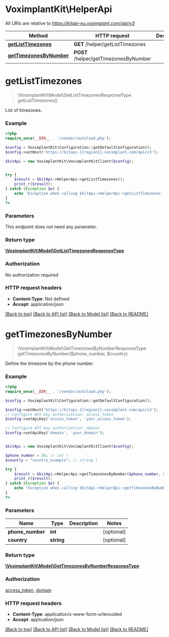 # VoximplantKit\HelperApi

All URIs are relative to *https://kitapi-eu.voximplant.com/api/v3*

Method | HTTP request | Description
------------- | ------------- | -------------
[**getListTimezones**](HelperApi.md#getListTimezones) | **GET** /helper/getListTimezones | 
[**getTimezonesByNumber**](HelperApi.md#getTimezonesByNumber) | **POST** /helper/getTimezonesByNumber | 


# **getListTimezones**
> \VoximplantKit\Model\GetListTimezonesResponseType getListTimezones()



List of timezones.

### Example
```php
<?php
require_once(__DIR__ . '/vendor/autoload.php');

$config = VoximplantKit\Configuration::getDefaultConfiguration();
$config->setHost('https://kitapi-{{region}}.voximplant.com/api/v3');

$kitApi = new VoximplantKit\VoximplantKitClient($config);


try {
    $result = $kitApi->HelperApi->getListTimezones();
    print_r($result);
} catch (Exception $e) {
    echo 'Exception when calling $kitApi->HelperApi->getListTimezones: ', $e->getMessage(), PHP_EOL;
}
?>
```

### Parameters
This endpoint does not need any parameter.

### Return type

[**\VoximplantKit\Model\GetListTimezonesResponseType**](../Model/GetListTimezonesResponseType.md)

### Authorization

No authorization required

### HTTP request headers

 - **Content-Type**: Not defined
 - **Accept**: application/json

[[Back to top]](#) [[Back to API list]](../../README.md#documentation-for-api-endpoints) [[Back to Model list]](../../README.md#documentation-for-models) [[Back to README]](../../README.md)

# **getTimezonesByNumber**
> \VoximplantKit\Model\GetTimezonesByNumberResponseType getTimezonesByNumber($phone_number, $country)



Define the timezone by the phone number.

### Example
```php
<?php
require_once(__DIR__ . '/vendor/autoload.php');

$config = VoximplantKit\Configuration::getDefaultConfiguration();

$config->setHost('https://kitapi-{{region}}.voximplant.com/api/v3');
// Configure API key authorization: access_token
$config->setApiKey('access_token', 'your_access_token');

// Configure API key authorization: domain
$config->setApiKey('domain', 'your_domain');


$kitApi = new VoximplantKit\VoximplantKitClient($config);

$phone_number = 56; // int | 
$country = "country_example"; // string | 

try {
    $result = $kitApi->HelperApi->getTimezonesByNumber($phone_number, $country);
    print_r($result);
} catch (Exception $e) {
    echo 'Exception when calling $kitApi->HelperApi->getTimezonesByNumber: ', $e->getMessage(), PHP_EOL;
}
?>
```

### Parameters

Name | Type | Description  | Notes
------------- | ------------- | ------------- | -------------
 **phone_number** | **int**|  | [optional]
 **country** | **string**|  | [optional]

### Return type

[**\VoximplantKit\Model\GetTimezonesByNumberResponseType**](../Model/GetTimezonesByNumberResponseType.md)

### Authorization

[access_token](../../README.md#access_token), [domain](../../README.md#domain)

### HTTP request headers

 - **Content-Type**: application/x-www-form-urlencoded
 - **Accept**: application/json

[[Back to top]](#) [[Back to API list]](../../README.md#documentation-for-api-endpoints) [[Back to Model list]](../../README.md#documentation-for-models) [[Back to README]](../../README.md)

